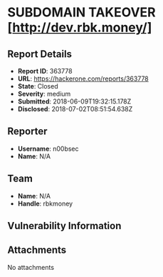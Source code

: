 # SUBDOMAIN TAKEOVER [http://dev.rbk.money/]

## Report Details
- **Report ID**: 363778
- **URL**: https://hackerone.com/reports/363778
- **State**: Closed
- **Severity**: medium
- **Submitted**: 2018-06-09T19:32:15.178Z
- **Disclosed**: 2018-07-02T08:51:54.638Z

## Reporter
- **Username**: n00bsec
- **Name**: N/A

## Team
- **Name**: N/A
- **Handle**: rbkmoney

## Vulnerability Information


## Attachments
No attachments
